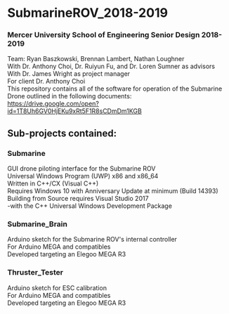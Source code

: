 # SubmarineROV_2018-2019
### Mercer University School of Engineering Senior Design 2018-2019
Team: Ryan Baszkowski, Brennan Lambert, Nathan Loughner\
With Dr. Anthony Choi, Dr. Ruiyun Fu, and Dr. Loren Sumner as advisors\
With Dr. James Wright as project manager\
For client Dr. Anthony Choi\
This repository contains all of the software for operation of the Submarine Drone outlined in the following documents:\
https://drive.google.com/open?id=1T8Uh6GV0HjEKu9xRt5F1R8sCDmDm1KGB
## Sub-projects contained:
### Submarine
GUI drone piloting interface for the Submarine ROV\
Universal Windows Program (UWP) x86 and x86_64\
Written in C++/CX (Visual C++)\
Requires Windows 10 with Anniversary Update at minimum (Build 14393)\
Building from Source requires Visual Studio 2017\
-with the C++ Universal Windows Development Package
### Submarine_Brain
Arduino sketch for the Submarine ROV's internal controller\
For Arduino MEGA and compatibles\
Developed targeting an Elegoo MEGA R3
### Thruster_Tester
Arduino sketch for ESC calibration\
For Arduino MEGA and compatibles\
Developed targeting an Elegoo MEGA R3
